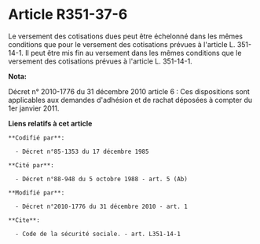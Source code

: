 # Article R351-37-6

Le versement des cotisations dues peut être échelonné dans les mêmes conditions que pour le versement des cotisations prévues
à l'article L. 351-14-1. Il peut être mis fin au versement dans les mêmes conditions que le versement des cotisations prévues
à l'article L. 351-14-1.

**Nota:**

Décret n° 2010-1776 du 31 décembre 2010 article 6 : Ces dispositions sont applicables aux demandes d'adhésion et de rachat
déposées à compter du 1er janvier 2011.

**Liens relatifs à cet article**

	**Codifié par**:

	  - Décret n°85-1353 du 17 décembre 1985

	**Cité par**:

	  - Décret n°88-948 du 5 octobre 1988 - art. 5 (Ab)

	**Modifié par**:

	  - Décret n°2010-1776 du 31 décembre 2010 - art. 1

	**Cite**:

	  - Code de la sécurité sociale. - art. L351-14-1
